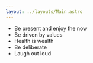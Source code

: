 ```yaml
---
layout: ../layouts/Main.astro
---
```

- Be present and enjoy the now
- Be driven by values
- Health is wealth
- Be deliberate
- Laugh out loud